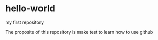 # hello-world
my first repository

The proposite of this repository is make test to learn how to use github

